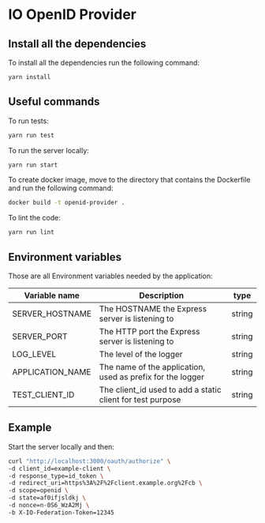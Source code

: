 # IO OpenID Provider

## Install all the dependencies

To install all the dependencies run the following command:

``` sh
yarn install
```

## Useful commands

To run tests:

``` sh
yarn run test
```

To run the server locally:

``` sh
yarn run start
```

To create docker image, move to the directory that contains the Dockerfile and run the following command:

``` sh
docker build -t openid-provider .
```

To lint the code:

``` sh
yarn run lint
```

## Environment variables

Those are all Environment variables needed by the application:

| Variable name    | Description                                                | type   |
|------------------|------------------------------------------------------------|--------|
| SERVER_HOSTNAME  | The HOSTNAME the Express server is listening to            | string |
| SERVER_PORT      | The HTTP port the Express server is listening to           | string |
| LOG_LEVEL        | The level of the logger                                    | string |
| APPLICATION_NAME | The name of the application, used as prefix for the logger | string |
| TEST_CLIENT_ID        | The client_id used to add a static client for test purpose | string |

## Example
Start the server locally and then:

``` sh
curl "http://localhost:3000/oauth/authorize" \
-d client_id=example-client \
-d response_type=id_token \
-d redirect_uri=https%3A%2F%2Fclient.example.org%2Fcb \
-d scope=openid \
-d state=af0ifjsldkj \
-d nonce=n-0S6_WzA2Mj \
-b X-IO-Federation-Token=12345
```
